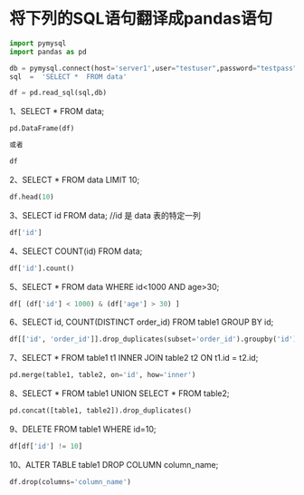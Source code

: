 # 将下列的SQL语句翻译成pandas语句

``` python
import pymysql
import pandas as pd

db = pymysql.connect(host='server1',user="testuser",password="testpass",database="testdb",port=3306)
sql  =  'SELECT *  FROM data'

df = pd.read_sql(sql,db)
```

1、SELECT * FROM data;

``` python
pd.DataFrame(df)

或者

df
```

2、SELECT * FROM data LIMIT 10; 

``` python
df.head(10)
```

3、SELECT id FROM data; //id 是 data 表的特定一列

``` python
df['id']
```

4、SELECT COUNT(id) FROM data; 

``` python
df['id'].count()
```

5、SELECT * FROM data WHERE id<1000 AND age>30; 

``` python
df[ (df['id'] < 1000) & (df['age'] > 30) ]
```

6、SELECT id, COUNT(DISTINCT order_id) FROM table1 GROUP BY id; 

``` python
df[['id', 'order_id']].drop_duplicates(subset='order_id').groupby('id').count()
```

7、SELECT * FROM table1 t1 INNER JOIN table2 t2 ON t1.id = t2.id;

``` python
pd.merge(table1, table2, on='id', how='inner')
```

8、SELECT * FROM table1 UNION SELECT * FROM table2;

``` python
pd.concat([table1, table2]).drop_duplicates()
```

9、DELETE FROM table1 WHERE id=10;

``` python
df[df['id'] != 10]
```

10、ALTER TABLE table1 DROP COLUMN column_name;

``` python
df.drop(columns='column_name')
```
